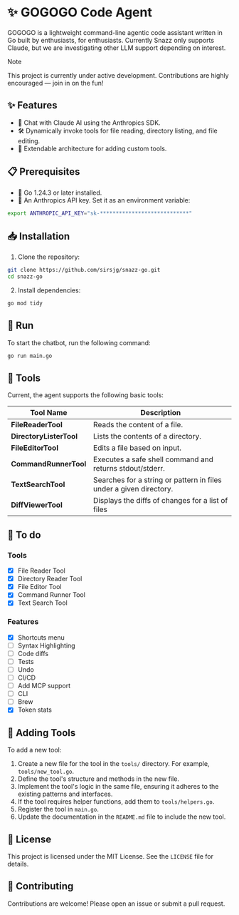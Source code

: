 # ✨ GOGOGO Code Agent

GOGOGO is a lightweight command-line agentic code assistant written in Go built by enthusiasts, for enthusiasts. Currently Snazz only supports Claude, but we are investigating other LLM support depending on interest.

> [!NOTE]
> This project is currently under active development. Contributions are highly encouraged — join in on the fun!

## ✨ Features

- 💬 Chat with Claude AI using the Anthropics SDK.
- 🛠️ Dynamically invoke tools for file reading, directory listing, and file editing.
- 🧩 Extendable architecture for adding custom tools.

## 📋 Prerequisites

- 🔧 Go 1.24.3 or later installed.
- 🔑 An Anthropics API key. Set it as an environment variable:

```bash
export ANTHROPIC_API_KEY="sk-****************************"
```

## 📥 Installation

1. Clone the repository:

```bash
git clone https://github.com/sirsjg/snazz-go.git
cd snazz-go
```

2. Install dependencies:

```bash
go mod tidy
```

## 🚀 Run

To start the chatbot, run the following command:

```bash
go run main.go
```

## 🧰 Tools

Current, the agent supports the following basic tools:

| Tool Name           | Description                                                                 |
|---------------------|-----------------------------------------------------------------------------|
| **FileReaderTool**  | Reads the content of a file.                                               |
| **DirectoryListerTool** | Lists the contents of a directory.                                         |
| **FileEditorTool**  | Edits a file based on input.                                                |
| **CommandRunnerTool** | Executes a safe shell command and returns stdout/stderr.                    |
| **TextSearchTool**  | Searches for a string or pattern in files under a given directory.           |
| **DiffViewerTool** | Displays the diffs of changes for a list of files                             |

## 📝 To do

### Tools

- [x] File Reader Tool
- [x] Directory Reader Tool
- [x] File Editor Tool
- [x] Command Runner Tool
- [x] Text Search Tool

### Features

- [x] Shortcuts menu
- [ ] Syntax Highlighting
- [ ] Code diffs
- [ ] Tests
- [ ] Undo
- [ ] CI/CD
- [ ] Add MCP support
- [ ] CLI
- [ ] Brew
- [x] Token stats

## 🔧 Adding Tools

To add a new tool:

1. Create a new file for the tool in the `tools/` directory. For example, `tools/new_tool.go`.
2. Define the tool's structure and methods in the new file.
3. Implement the tool's logic in the same file, ensuring it adheres to the existing patterns and interfaces.
4. If the tool requires helper functions, add them to `tools/helpers.go`.
5. Register the tool in `main.go`.
6. Update the documentation in the `README.md` file to include the new tool.

## 📜 License

This project is licensed under the MIT License. See the `LICENSE` file for details.

## 👥 Contributing

Contributions are welcome! Please open an issue or submit a pull request.
